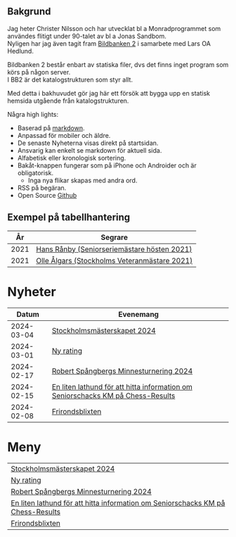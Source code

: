  
## Bakgrund

Jag heter Christer Nilsson och har utvecklat bl a Monradprogrammet som användes flitigt under 90-talet av bl a Jonas Sandbom.  
Nyligen har jag även tagit fram [Bildbanken 2](https://storage.googleapis.com/bildbanken2/index.html?query=Seniorschack) i samarbete med Lars OA Hedlund.

Bildbanken 2 består enbart av statiska filer, dvs det finns inget program som körs på någon server.  
I BB2 är det katalogstrukturen som styr allt.

Med detta i bakhuvudet gör jag här ett försök att bygga upp en statisk hemsida utgående från katalogstrukturen.

Några high lights:

* Baserad på [markdown](https://www.markdownguide.org/cheat-sheet/).
* Anpassad för mobiler och äldre.
* De senaste Nyheterna visas direkt på startsidan.
* Ansvarig kan enkelt se markdown för aktuell sida.
* Alfabetisk eller kronologisk sortering.
* Bakåt-knappen fungerar som på iPhone och Androider och är obligatorisk.
    * Inga nya flikar skapas med andra ord.
* RSS på begäran.
* Open Source [Github](https://github.com/ChristerNilsson/2023/blob/main/023B-SeniorSchack/makeAll.py)

## Exempel på tabellhantering
 
 År |    Segrare
----|--------------
2021|[Hans Rånby (Seniorseriemästare hösten 2021)](SENIOR/htmfiler/resultat_HT21.pdf)
2021|[Olle Ålgars (Stockholms Veteranmästare 2021)](SENIOR/htmfiler/resultat_veteran_HT21.pdf)


# Nyheter

Datum|Evenemang
-----------|------------------------------------------------------------------------------
2024-03-04 |[Stockholmsmästerskapet 2024](files/Inbjudan_Stockholmsmästerskapet_2024.pdf)
2024-03-01 |[Ny rating](files/Ny_rating.pdf)
2024-02-17 |[Robert Spångbergs Minnesturnering 2024](files/Inbjudan-Robert-Spångberg-memorial-2024.pdf)
2024-02-15 |[En liten lathund för att hitta information om Seniorschacks KM på Chess-Results](SENIOR/htmfiler/Chess-Results.pdf)
2024-02-08 |[Frirondsblixten](files/Frirondsblixten.pdf)

# Meny

||
|------------------------------------------------------------------------------|
|[Stockholmsmästerskapet 2024](files/Inbjudan_Stockholmsmästerskapet_2024.pdf)|
|[Ny rating](files/Ny_rating.pdf)|
|[Robert Spångbergs Minnesturnering 2024](files/Inbjudan-Robert-Spångberg-memorial-2024.pdf)|
|[En liten lathund för att hitta information om Seniorschacks KM på Chess-Results](SENIOR/htmfiler/Chess-Results.pdf)|
|[Frirondsblixten](files/Frirondsblixten.pdf)|
